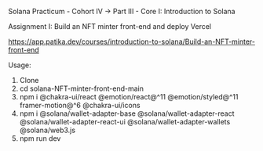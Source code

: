 Solana Practicum - Cohort IV -> Part III - Core I: Introduction to Solana

Assignment I: Build an NFT minter front-end and deploy Vercel

https://app.patika.dev/courses/introduction-to-solana/Build-an-NFT-minter-front-end

Usage: 

1. Clone
2. cd solana-NFT-minter-front-end-main
3. npm i @chakra-ui/react @emotion/react@^11 @emotion/styled@^11 framer-motion@^6 @chakra-ui/icons
4. npm i @solana/wallet-adapter-base @solana/wallet-adapter-react @solana/wallet-adapter-react-ui @solana/wallet-adapter-wallets @solana/web3.js
5. npm run dev